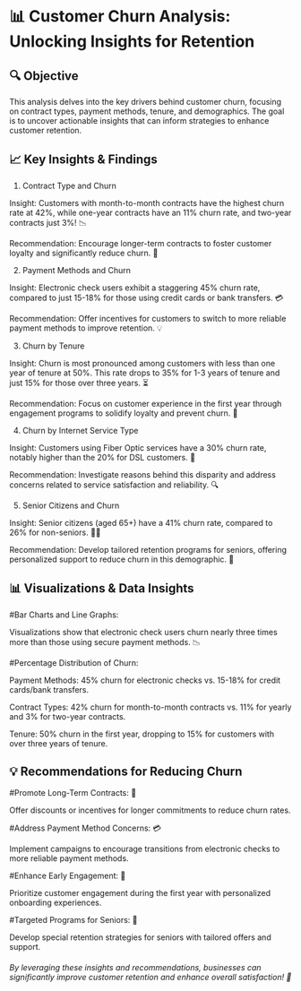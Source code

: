 # 📊 Customer Churn Analysis: Unlocking Insights for Retention

## 🔍 Objective

This analysis delves into the key drivers behind customer churn, focusing on contract types, payment methods, tenure, and demographics. The goal is to uncover actionable insights that can inform strategies to enhance customer retention.

## 📈 Key Insights & Findings

1. Contract Type and Churn

Insight: Customers with month-to-month contracts have the highest churn rate at 42%, while one-year contracts have an 11% churn rate, and two-year contracts just 3%! 📉

Recommendation: Encourage longer-term contracts to foster customer loyalty and significantly reduce churn. 📝

2. Payment Methods and Churn

Insight: Electronic check users exhibit a staggering 45% churn rate, compared to just 15-18% for those using credit cards or bank transfers. 💳

Recommendation: Offer incentives for customers to switch to more reliable payment methods to improve retention. 💡

3. Churn by Tenure

Insight: Churn is most pronounced among customers with less than one year of tenure at 50%. This rate drops to 35% for 1-3 years of tenure and just 15% for those over three years. ⏳

Recommendation: Focus on customer experience in the first year through engagement programs to solidify loyalty and prevent churn. 🥇

4. Churn by Internet Service Type

Insight: Customers using Fiber Optic services have a 30% churn rate, notably higher than the 20% for DSL customers. 📶

Recommendation: Investigate reasons behind this disparity and address concerns related to service satisfaction and reliability. 🔍

5. Senior Citizens and Churn

Insight: Senior citizens (aged 65+) have a 41% churn rate, compared to 26% for non-seniors. 👵👴

Recommendation: Develop tailored retention programs for seniors, offering personalized support to reduce churn in this demographic. 💖

## 📊 Visualizations & Data Insights

#Bar Charts and Line Graphs: 

Visualizations show that electronic check users churn nearly three times more than those using secure payment methods. 📉

#Percentage Distribution of Churn:

Payment Methods: 45% churn for electronic checks vs. 15-18% for credit cards/bank transfers.

Contract Types: 42% churn for month-to-month contracts vs. 11% for yearly and 3% for two-year contracts.

Tenure: 50% churn in the first year, dropping to 15% for customers with over three years of tenure.

## 💡 Recommendations for Reducing Churn

#Promote Long-Term Contracts: 📝

Offer discounts or incentives for longer commitments to reduce churn rates.

#Address Payment Method Concerns: 💳

Implement campaigns to encourage transitions from electronic checks to more reliable payment methods.

#Enhance Early Engagement: 🎉

Prioritize customer engagement during the first year with personalized onboarding experiences.

#Targeted Programs for Seniors: 🌟

Develop special retention strategies for seniors with tailored offers and support.

###### By leveraging these insights and recommendations, businesses can significantly improve customer retention and enhance overall satisfaction! 🚀
